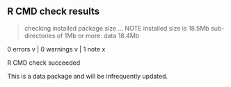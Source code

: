 ## R CMD check results

> checking installed package size ... NOTE
    installed size is 18.5Mb
    sub-directories of 1Mb or more:
      data  18.4Mb

0 errors v | 0 warnings v | 1 note x

R CMD check succeeded   

This is a data package and will be infrequently updated. 

